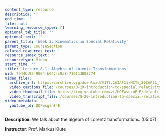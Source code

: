 ```yaml
---
content_type: resource
description: ''
end_time: ''
file: null
learning_resource_types: []
optional_tab_title: ''
optional_text: ''
parent_title: 'Week 3: Kinematics in Special Relativity'
parent_type: CourseSection
related_resources_text: ''
resource_index_text: ''
resourcetype: Video
start_time: ''
title: 'Lecture 8.1: Algebra of Lorentz Transformations'
uid: 7944bc92-9004-b042-c9a8-716113808774
video_files:
  archive_url: https://archive.org/download/MIT8.20IAP21/MIT8_20IAP21_lec08-1_300k.mp4
  video_captions_file: /courses/8-20-introduction-to-special-relativity-january-iap-2021/d82b844b76b354658db4c7f03e208eab_UQFwsgznP-E.vtt
  video_thumbnail_file: https://img.youtube.com/vi/UQFwsgznP-E/default.jpg
  video_transcript_file: /courses/8-20-introduction-to-special-relativity-january-iap-2021/5c9b8a21b79b9d8425299b41c703b8cf_UQFwsgznP-E.pdf
video_metadata:
  youtube_id: UQFwsgznP-E
---
```


**Description:** We talk about the algebra of Lorentz transformations. (05:07)

**Instructor:** Prof. Markus Klute
